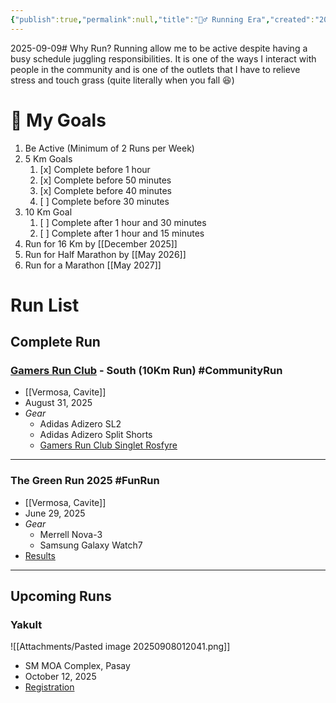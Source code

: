 ```yaml
---
{"publish":true,"permalink":null,"title":"🏃‍♂️ Running Era","created":"2025-09-07","modified":"2025-09-08 00:54:08","published":null,"tags":["#Health","#Hobby"],"cssclasses":null,"draft":false,"comments":false,"description":null,"date":"2025-09-08 00:53:59","date_created":null,"aliases":null}
---
```


2025-09-09# Why Run? 
Running allow me to be active despite having a busy schedule juggling responsibilities. It is one of the ways I interact with people in the community and is one of the outlets that I have to relieve stress and touch grass (quite literally when you fall 😆)

# 🎯 My Goals
1. Be Active (Minimum of 2 Runs per Week)
2. 5 Km Goals
	1. [x] Complete before 1 hour
	2. [x] Complete before 50 minutes
	3. [x] Complete before 40 minutes
	4. [ ] Complete before 30 minutes
3. 10 Km Goal
	1. [ ] Complete after 1 hour and 30 minutes
	2. [ ] Complete after 1 hour and 15 minutes 
4. Run for 16 Km by [[December 2025]]
5. Run for Half Marathon by [[May 2026]]
6. Run for a Marathon [[May 2027]]

# Run List 

## Complete Run

### [Gamers Run Club](https://www.facebook.com/share/g/19x4Qp2QcA/?mibextid=K35XfP) - South (10Km Run) #CommunityRun 
- [[Vermosa, Cavite]]
- August 31, 2025
- *Gear*
	- Adidas Adizero SL2 
	- Adidas Adizero Split Shorts
	- [Gamers Run Club Singlet Rosfyre](https://planbnck.gg/products/singlet-rosefyre?variant=47457189331166)

<center><div class="strava-embed-placeholder" data-embed-type="activity" data-embed-id="15642410874" data-style="standard" data-from-embed="false"></div><script src="https://strava-embeds.com/embed.js"></script></center>

---
### The Green Run 2025 #FunRun
- [[Vermosa, Cavite]]
- June 29, 2025
- *Gear*
	- Merrell Nova-3
	- Samsung Galaxy Watch7
- [Results](https://ayalaland.myruntime.com/analytics/the-green-run-2025#/?category=undefined&bibNumber=5025)


<center><div class="strava-embed-placeholder" data-embed-type="activity" data-embed-id="14946444880" data-style="standard" data-from-embed="false"></div><script src="https://strava-embeds.com/embed.js"></script></center>

---
## Upcoming Runs
### Yakult 
![[Attachments/Pasted image 20250908012041.png]]
- SM MOA Complex, Pasay
- October 12, 2025
- [Registration](https://registration.yakult10miler.com/register)

